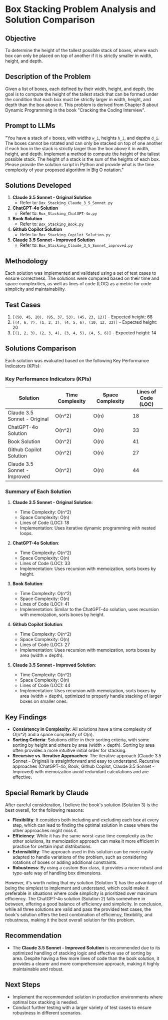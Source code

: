 # Box Stacking Problem Analysis and Solution Comparison

## Objective
To determine the height of the tallest possible stack of boxes, where each box can only be placed on top of another if it is strictly smaller in width, height, and depth.

## Description of the Problem
Given a list of boxes, each defined by their width, height, and depth, the goal is to compute the height of the tallest stack that can be formed under the condition that each box must be strictly larger in width, height, and depth than the box above it. This problem is derived from Chapter 8 about Dynamic Programming in the book "Cracking the Coding Interview".

## Prompt to LLMs
"You have a stack of `n` boxes, with widths `w_i`, heights `h_i`, and depths `d_i`. The boxes cannot be rotated and can only be stacked on top of one another if each box in the stack is strictly larger than the box above it in width, height, and depth. Implement a method to compute the height of the tallest possible stack. The height of a stack is the sum of the heights of each box. Please provide the solution script in Python and provide what is the time complexity of your proposed algorithm in Big O notation."

## Solutions Developed
1. **Claude 3.5 Sonnet - Original Solution**
   - Refer to: `Box_Stacking_Claude_3_5_Sonnet.py`
2. **ChatGPT-4o Solution**
   - Refer to: `Box_Stacking_ChatGPT-4o.py`
3. **Book Solution**
   - Refer to: `Box_Stacking_Book.py`
4. **Github Copilot Solution**
   - Refer to: `Box_Stacking_Copilot_Solution.py`
5. **Claude 3.5 Sonnet - Improved Solution**
   - Refer to: `Box_Stacking_Claude_3_5_Sonnet_improved.py`

## Methodology
Each solution was implemented and validated using a set of test cases to ensure correctness. The solutions were compared based on their time and space complexities, as well as lines of code (LOC) as a metric for code simplicity and maintainability.

## Test Cases
1. `[(50, 45, 20), (95, 37, 53), (45, 23, 12)]` - Expected height: 68
2. `[(4, 6, 7), (1, 2, 3), (4, 5, 6), (10, 12, 32)]` - Expected height: 20
3. `[(1, 2, 3), (2, 3, 4), (3, 4, 5), (4, 5, 6)]` - Expected height: 14

## Solutions Comparison
Each solution was evaluated based on the following Key Performance Indicators (KPIs):

### Key Performance Indicators (KPIs)

| Solution                         | Time Complexity | Space Complexity | Lines of Code (LOC) |
|----------------------------------|-----------------|------------------|---------------------|
| Claude 3.5 Sonnet - Original     | O(n^2)          | O(n)             | 18                  |
| ChatGPT-4o Solution              | O(n^2)          | O(n)             | 33                  |
| Book Solution                    | O(n^2)          | O(n)             | 41                  |
| Github Copilot Solution          | O(n^2)          | O(n)             | 27                  |
| Claude 3.5 Sonnet - Improved     | O(n^2)          | O(n)             | 44                  |

### Summary of Each Solution

1. **Claude 3.5 Sonnet - Original Solution**:
   - Time Complexity: O(n^2)
   - Space Complexity: O(n)
   - Lines of Code (LOC): 18
   - Implementation: Uses iterative dynamic programming with nested loops.

2. **ChatGPT-4o Solution**:
   - Time Complexity: O(n^2)
   - Space Complexity: O(n)
   - Lines of Code (LOC): 33
   - Implementation: Uses recursion with memoization, sorts boxes by height.

3. **Book Solution**:
   - Time Complexity: O(n^2)
   - Space Complexity: O(n)
   - Lines of Code (LOC): 41
   - Implementation: Similar to the ChatGPT-4o solution, uses recursion with memoization, sorts boxes by height.

4. **Github Copilot Solution**:
   - Time Complexity: O(n^2)
   - Space Complexity: O(n)
   - Lines of Code (LOC): 27
   - Implementation: Uses recursion with memoization, sorts boxes by area (width × depth).

5. **Claude 3.5 Sonnet - Improved Solution**:
   - Time Complexity: O(n^2)
   - Space Complexity: O(n)
   - Lines of Code (LOC): 44
   - Implementation: Uses recursion with memoization, sorts boxes by area (width × depth), optimized to properly handle stacking of larger boxes on smaller ones.

## Key Findings
- **Consistency in Complexity**: All solutions have a time complexity of O(n^2) and a space complexity of O(n).
- **Sorting Criteria**: Solutions differ in their sorting criteria, with some sorting by height and others by area (width × depth). Sorting by area often provides a more intuitive initial order for stacking.
- **Recursive vs. Iterative Approaches**: The iterative approach (Claude 3.5 Sonnet - Original) is straightforward and easy to understand. Recursive approaches (ChatGPT-4o, Book, Github Copilot, Claude 3.5 Sonnet - Improved) with memoization avoid redundant calculations and are effective.

## Special Remark by Claude
After careful consideration, I believe the book's solution (Solution 3) is the best overall, for the following reasons:
- **Flexibility**: It considers both including and excluding each box at every step, which can lead to finding the optimal solution in cases where the other approaches might miss it.
- **Efficiency**: While it has the same worst-case time complexity as the other solutions, its memoization approach can make it more efficient in practice for certain input distributions.
- **Extensibility**: The approach used in this solution can be more easily adapted to handle variations of the problem, such as considering rotations of boxes or adding additional constraints.
- **Robustness**: By using a custom Box class, it provides a more robust and type-safe way of handling box dimensions.

However, it's worth noting that my solution (Solution 1) has the advantage of being the simplest to implement and understand, which could make it preferable in situations where code simplicity is prioritized over maximum efficiency.
The ChatGPT-4o solution (Solution 2) falls somewhere in between, offering a good balance of efficiency and simplicity.
In conclusion, while all three solutions are valid and pass the provided test cases, the book's solution offers the best combination of efficiency, flexibility, and robustness, making it the best overall solution for this problem.

## Recommendation
- The **Claude 3.5 Sonnet - Improved Solution** is recommended due to its optimized handling of stacking logic and effective use of sorting by area. Despite having a few more lines of code than the book solution, it provides a clearer and more comprehensive approach, making it highly maintainable and robust.

## Next Steps
- Implement the recommended solution in production environments where optimal box stacking is needed.
- Conduct further testing with a larger variety of test cases to ensure robustness in different scenarios.
